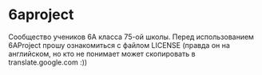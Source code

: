 # 6aproject
Сообщество учеников 6А класса 75-ой школы.
Перед использованием 6AProject прошу ознакомиться с файлом LICENSE (правда он на английском, но кто не понимает может скопировать в translate.google.com :))
